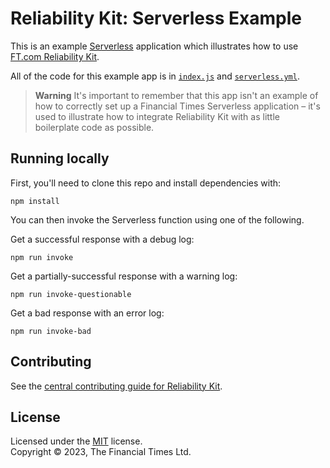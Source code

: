 
# Reliability Kit: Serverless Example

This is an example [Serverless](https://www.serverless.com/) application which illustrates how to use [FT.com Reliability Kit](https://github.com/Financial-Times/dotcom-reliability-kit#readme).

All of the code for this example app is in [`index.js`](./index.js) and [`serverless.yml`](./serverless.yml).

> **Warning**
> It's important to remember that this app isn't an example of how to correctly set up a Financial Times Serverless application – it's used to illustrate how to integrate Reliability Kit with as little boilerplate code as possible.


## Running locally

First, you'll need to clone this repo and install dependencies with:

```
npm install
```

You can then invoke the Serverless function using one of the following.

Get a successful response with a debug log:

```
npm run invoke
```

Get a partially-successful response with a warning log:

```
npm run invoke-questionable
```

Get a bad response with an error log:

```
npm run invoke-bad
```


## Contributing

See the [central contributing guide for Reliability Kit](https://github.com/Financial-Times/dotcom-reliability-kit/blob/main/docs/contributing.md).


## License

Licensed under the [MIT](https://github.com/Financial-Times/dotcom-reliability-kit/blob/main/LICENSE) license.<br/>
Copyright &copy; 2023, The Financial Times Ltd.

